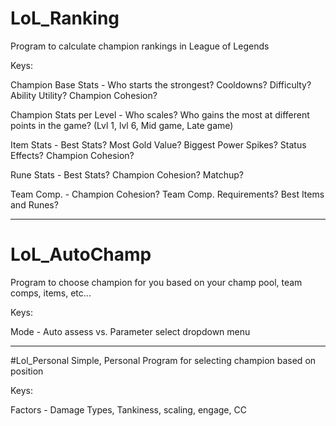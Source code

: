# LoL_Ranking
Program to calculate champion rankings in League of Legends

Keys:

Champion Base Stats - Who starts the strongest? Cooldowns? Difficulty? Ability Utility? Champion Cohesion?

Champion Stats per Level - Who scales? Who gains the most at different points in the game? (Lvl 1, lvl 6, Mid game, Late game)

Item Stats - Best Stats? Most Gold Value? Biggest Power Spikes? Status Effects? Champion Cohesion?

Rune Stats - Best Stats? Champion Cohesion? Matchup?

Team Comp. - Champion Cohesion? Team Comp. Requirements? Best Items and Runes?  

______________________________________________________________________________

# LoL_AutoChamp
Program to choose champion for you based on your champ pool, team comps, items, etc...

Keys:

Mode - Auto assess vs. Parameter select dropdown menu

______________________________________________________________________________

#Lol_Personal
Simple, Personal Program for selecting champion based on position

Keys:

Factors - Damage Types, Tankiness, scaling, engage, CC
